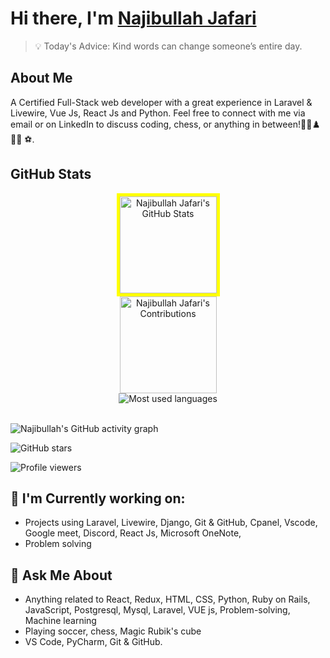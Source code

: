 # Hi there, I'm [Najibullah Jafari]()
> 💡 Today's Advice: Kind words can change someone’s entire day.

## About Me
A Certified Full-Stack web developer with a great experience in Laravel & Livewire, Vue Js, React Js and Python. Feel free to connect with me via email or on LinkedIn to discuss coding, chess, or anything in between!🚴‍♂️♟️👨‍💻 ⚽.

## GitHub Stats

<div align="center">
  <div style="display: flex; flex-direction: column; align-items: center;">
 <img src="https://github-readme-stats.vercel.app/api?username=najibullahjafari&show_icons=true&hide_border=true&title_color=f65ee0&icon_color=1495ff&text_color=0CFFD2&bg_color=0c002e" alt="Najibullah Jafari's GitHub Stats" height="155" style="border: 5px solid yellow;"/>
    <img src="https://github-readme-streak-stats.herokuapp.com?user=najibullahjafari&hide_border=true&ring=f65ee0&sideNums=f65ee0&stroke=1495ff&background=0c002e&sideLabels=0cffd2&dates=1495ff&fire=1495ff&currStreakLabel=0cffd2&currStreakNum=0cffd2&date_format=M%20j%5B%2C%20Y%5D" alt="Najibullah Jafari's Contributions" height="155"/>
    <img src="https://github-readme-stats.vercel.app/api/top-langs/?username=najibullahjafari&bg_color=0c002e&title_color=f65ee0&text_color=0CFFD2&icon_color=1495ff&langs_count=10&layout=compact" alt="Most used languages" style="border: none;">
  </div>
</div>


<br>
 
![Najibullah's GitHub activity graph](https://github-readme-activity-graph.vercel.app/graph?username=najibullahjafari&bg_color=0c002e&color=0CFFD2&line=f65ee0&point=1495ff&area=true&hide_border=true)
<br>


<div align="center">
  
</div>

![GitHub stars](https://img.shields.io/github/stars/najibullahjafari?style=social)

![Profile viewers](https://komarev.com/ghpvc/?username=najibullahjafari&color=green)
<br>
## 🌱 I'm Currently working on:
- Projects using Laravel, Livewire, Django, Git & GitHub, Cpanel, Vscode, Google meet, Discord, React Js, Microsoft OneNote, 
- Problem solving

## 💬 Ask Me About

- Anything related to React, Redux, HTML, CSS, Python, Ruby on Rails, JavaScript, Postgresql, Mysql, Laravel, VUE js, Problem-solving, Machine learning
- Playing soccer, chess, Magic Rubik's cube
- VS Code, PyCharm, Git & GitHub.


